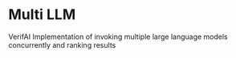# Multi LLM

VerifAI Implementation of invoking multiple large language models concurrently and ranking results
